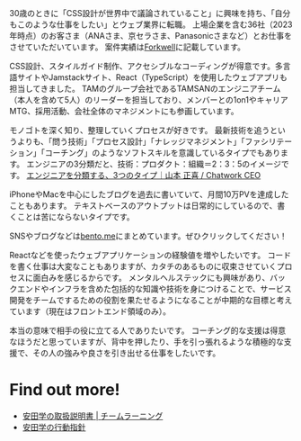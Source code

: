 30歳のときに「CSS設計が世界中で議論されていること」に興味を持ち、「自分もこのような仕事をしたい」とウェブ業界に転職。
上場企業を含む36社（2023年時点）のお客さま（ANAさま、京セラさま、Panasonicさまなど）とお仕事をさせていただいています。
案件実績は[Forkwell](https://portfolio.forkwell.com/@manabuyasuda)に記載しています。


CSS設計、スタイルガイド制作、アクセシブルなコーディングが得意です。多言語サイトやJamstackサイト、React（TypeScript）を使用したウェブアプリも担当してきました。
TAMのグループ会社であるTAMSANのエンジニアチーム（本人を含めて5人）のリーダーを担当しており、メンバーとの1on1やキャリアMTG、採用活動、会社全体のマネジメントにも参画しています。

モノゴトを深く知り、整理していくプロセスが好きです。
最新技術を追うというよりも、「問う技術」「プロセス設計」「ナレッジマネジメント」「ファシリテーション」「コーチング」のようなソフトスキルを意識しているタイプでもあります。
エンジニアの3分類だと、技術：プロダクト：組織＝2：3：5のイメージです。
[エンジニアを分類する、3つのタイプ｜山本 正喜 / Chatwork CEO](https://note.com/cwmasaki/n/nb181309fac93)

iPhoneやMacを中心にしたブログを過去に書いていて、月間10万PVを達成したこともあります。
テキストベースのアウトプットは日常的にしているので、書くことは苦にならないタイプです。

SNSやブログなどは[bento.me](https://bento.me/manabuyasuda)にまとめています。ぜひクリックしてください！

Reactなどを使ったウェブアプリケーションの経験値を増やしたいです。
コードを書く仕事は大変なこともありますが、カタチのあるものに収束させていくプロセスに面白みを感じるからです。
メンタルヘルステックにも興味があり、バックエンドやインフラを含めた包括的な知識や技術を身につけることで、サービス開発をチームでするための役割を果たせるようになることが中期的な目標と考えています（現在はフロントエンド領域のみ）。

本当の意味で相手の役に立てる人でありたいです。
コーチング的な支援は得意なほうだと思っていますが、背中を押したり、手を引っ張れるような積極的な支援で、その人の強みや良さを引き出せる仕事をしたいです。

# Find out more!

- [安田学の取扱説明書 | チームラーニング](https://github.com/manabuyasuda/manabuyasuda/tree/main/team-learning)
- [安田学の行動指針](https://github.com/manabuyasuda/manabuyasuda/tree/main/my-action-guidelines)